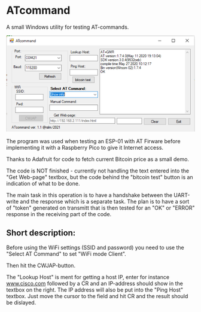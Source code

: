 # ATcommand
A small Windows utility for testing AT-commands.

![Screendump](/doc/screen.png)

The program was used when testing an ESP-01 with AT Firware before implementing it with a Raspberry Pico to give it Internet access.

Thanks to Adafruit for code to fetch current Bitcoin price as a small demo.

The code is NOT finished - currently not handling the text entered into the "Get Web-page" textbox, but the code behind the "bitcoin test" button is an indication of what to be done.

The main task in this operation is to have a handshake between the UART-write and the response which is a separate task.
The plan is to have a sort of "token" generated on transmitt that is then tested for an "OK" or "ERROR" response in the receiving part of the code.

## Short description:
Before using the WiFi settings (SSID and password) you need to use the "Select AT Command" to set "WiFi mode Client".

Then hit the CWJAP-button.

The "Lookup Host" is ment for getting a host IP, enter for instance www.cisco.com followed by a CR and an IP-address should show in the textbox on the right. The IP address will also be put into the "Ping Host" textbox. Just move the cursor to the field and hit CR and the result should be dislayed.
